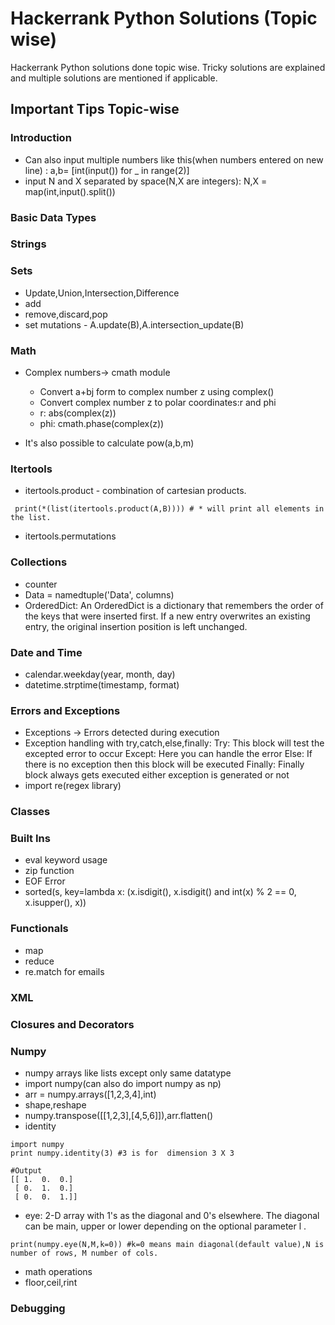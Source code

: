 # Hackerrank Python Solutions (Topic wise)

Hackerrank Python solutions done topic wise. Tricky solutions are explained and multiple solutions are mentioned if applicable.

## Important Tips Topic-wise

### Introduction

- Can also input multiple numbers like this(when numbers entered on new line) : a,b= [int(input()) for _ in range(2)]
- input N and X separated by space(N,X are integers): N,X = map(int,input().split())

### Basic Data Types

### Strings

### Sets

- Update,Union,Intersection,Difference
- add
- remove,discard,pop
- set mutations - A.update(B),A.intersection_update(B)

### Math

- Complex numbers-> cmath module
    - Convert a+bj form to complex number z using complex()
    - Convert complex number z to polar coordinates:r and phi
    - r: abs(complex(z))
    - phi: cmath.phase(complex(z))

- It's also possible to calculate pow(a,b,m)  

### Itertools

- itertools.product - combination of cartesian products.
```
 print(*(list(itertools.product(A,B)))) # * will print all elements in the list.
```
- itertools.permutations

### Collections

- counter
- Data = namedtuple('Data', columns)
- OrderedDict: An OrderedDict is a dictionary that remembers the order of the keys that were inserted first. If a new entry overwrites an existing entry, the original insertion position is left unchanged.

### Date and Time
- calendar.weekday(year, month, day)
- datetime.strptime(timestamp, format)


### Errors and Exceptions
- Exceptions -> Errors detected during execution
- Exception handling with try,catch,else,finally:
Try: This block will test the excepted error to occur
Except:  Here you can handle the error
Else: If there is no exception then this block will be executed
Finally: Finally block always gets executed either exception is generated or not
- import re(regex library)

### Classes

### Built Ins

- eval keyword usage
- zip function 
- EOF Error
- sorted(s, key=lambda x: (x.isdigit(), x.isdigit() and int(x) % 2 == 0, x.isupper(), x))

### Functionals
- map
- reduce
- re.match for emails

### XML

### Closures and Decorators

### Numpy
- numpy arrays like lists except only same datatype
- import numpy(can also do import numpy as np)
- arr = numpy.arrays([1,2,3,4],int)
- shape,reshape
- numpy.transpose([[1,2,3],[4,5,6]]),arr.flatten()
- identity 
```
import numpy
print numpy.identity(3) #3 is for  dimension 3 X 3

#Output
[[ 1.  0.  0.]
 [ 0.  1.  0.]
 [ 0.  0.  1.]]
```
- eye:
2-D array with 1's as the diagonal and 0's elsewhere. The diagonal can be main, upper or lower depending on the optional parameter l .
```
print(numpy.eye(N,M,k=0)) #k=0 means main diagonal(default value),N is number of rows, M number of cols.
```
- math operations
- floor,ceil,rint


### Debugging